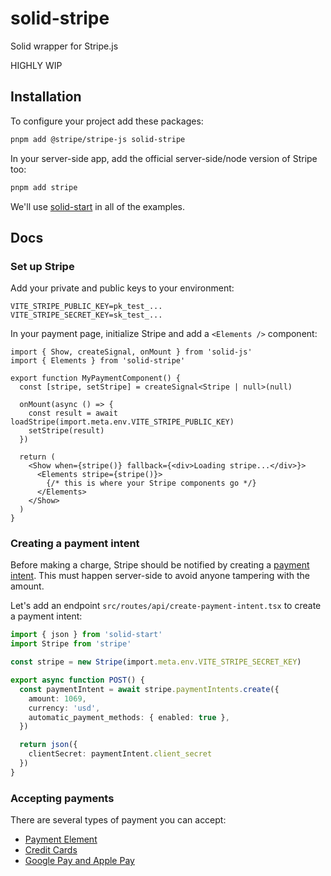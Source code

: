 # solid-stripe

Solid wrapper for Stripe.js

HIGHLY WIP

## Installation

To configure your project add these packages:

```bash
pnpm add @stripe/stripe-js solid-stripe
```

In your server-side app, add the official server-side/node version of Stripe too:

```bash
pnpm add stripe
```

We'll use [solid-start](https://github.com/solidjs/solid-start) in all of the examples.

## Docs

### Set up Stripe

Add your private and public keys to your environment:

```
VITE_STRIPE_PUBLIC_KEY=pk_test_...
VITE_STRIPE_SECRET_KEY=sk_test_...
```

In your payment page, initialize Stripe and add a `<Elements />` component:

```tsx
import { Show, createSignal, onMount } from 'solid-js'
import { Elements } from 'solid-stripe'

export function MyPaymentComponent() {
  const [stripe, setStripe] = createSignal<Stripe | null>(null)

  onMount(async () => {
    const result = await loadStripe(import.meta.env.VITE_STRIPE_PUBLIC_KEY)
    setStripe(result)
  })

  return (
    <Show when={stripe()} fallback={<div>Loading stripe...</div>}>
      <Elements stripe={stripe()}>
        {/* this is where your Stripe components go */}
      </Elements>
    </Show>
  )
}
```

### Creating a payment intent

Before making a charge, Stripe should be notified by creating a [payment intent](https://stripe.com/docs/api/payment_intents). This must happen server-side to avoid anyone tampering with the amount.

Let's add an endpoint `src/routes/api/create-payment-intent.tsx` to create a payment intent:

```ts
import { json } from 'solid-start'
import Stripe from 'stripe'

const stripe = new Stripe(import.meta.env.VITE_STRIPE_SECRET_KEY)

export async function POST() {
  const paymentIntent = await stripe.paymentIntents.create({
    amount: 1069,
    currency: 'usd',
    automatic_payment_methods: { enabled: true },
  })

  return json({
    clientSecret: paymentIntent.client_secret
  })
}
```

### Accepting payments

There are several types of payment you can accept:

- [Payment Element](https://github.com/wobsoriano/solid-stripe/tree/master/src/payment-element)
- [Credit Cards](https://github.com/wobsoriano/solid-stripe/tree/master/src/credit-cards)
- [Google Pay and Apple Pay](https://github.com/wobsoriano/solid-stripe/tree/master/src/googlepay-applepay)
